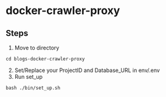 # docker-crawler-proxy


## Steps


1. Move to directory
```
cd blogs-docker-crawler-proxy 
```
2. Set/Replace your ProjectID and Database_URL in env/.env   
3. Run set_up   
```
bash ./bin/set_up.sh    
```
